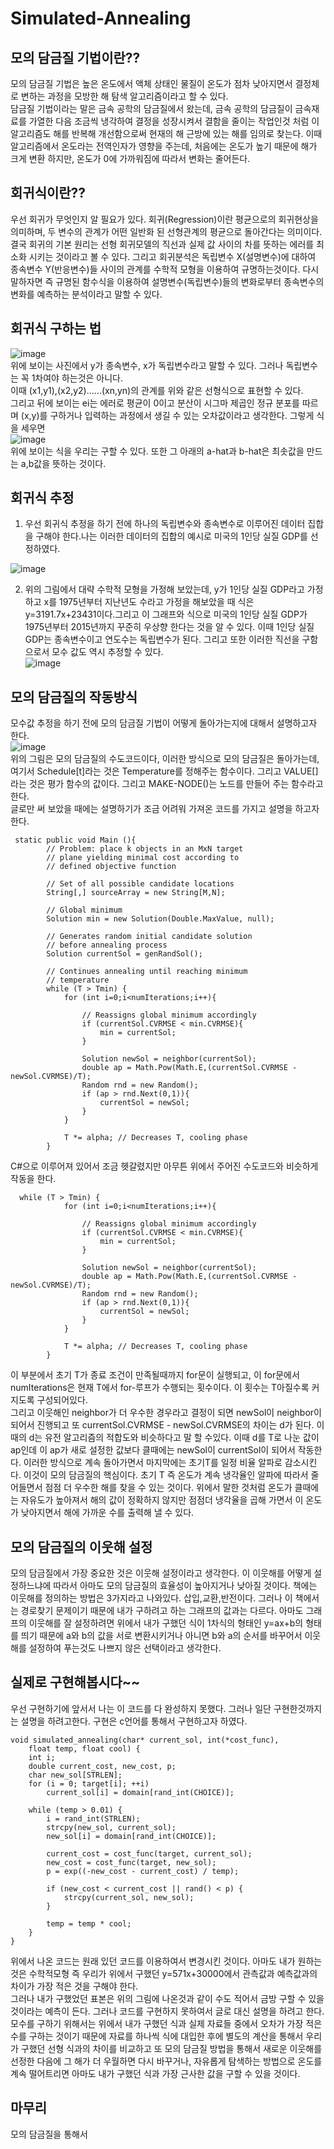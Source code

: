 # Simulated-Annealing
## 모의 담금질 기법이란??
모의 담금질 기법은 높은 온도에서 액체 상태인 물질이 온도가 점차 낮아지면서 결정체로 변하는 과정을 모방한 해 탐색 알고리즘이라고 할 수 있다.  
담금질 기법이라는 말은 금속 공학의 담금질에서 왔는데, 금속 공학의 담금질이 금속재료를 가열한 다음 조금씩 냉각하여 결정을 성장시켜서 결함을 줄이는 작업인것 처럼 이 알고리즘도 해를 반복해 개선함으로써 현재의 해 근방에 있는 해를 임의로 찾는다. 이때 알고리즘에서 온도라는 전역인자가 영향을 주는데, 처음에는 온도가 높기 때문에 해가 크게 변환 하지만, 온도가 0에 가까워짐에 따라서 변화는 줄어든다.  

## 회귀식이란??  
 우선 회귀가 무엇인지 알 필요가 있다. 회귀(Regression)이란 평균으로의 회귀현상을 의미하며, 두 변수의 관계가 어떤 일반화 된 선형관계의 평균으로 돌아간다는 의미이다.  결국 회귀의 기본 원리는 선형 회귀모델의 직선과 실제 값 사이의 차를 뜻하는 에러를 최소화 시키는 것이라고 볼 수 있다. 
 그리고 회귀분석은 독립변수 X(설명변수)에 대하여 종속변수 Y(반응변수)들 사이의 관계를 수학적 모형을 이용하여 규명하는것이다. 다시 말하자면 즉 규명된 함수식을 이용하여 설명변수(독립변수)들의 변화로부터 종속변수의 변화를 예측하는 분석이라고 말할 수 있다.  
 
 ## 회귀식 구하는 법  
 ![image](https://img1.daumcdn.net/thumb/R1280x0/?scode=mtistory2&fname=https%3A%2F%2Fblog.kakaocdn.net%2Fdn%2FTB7Ul%2FbtqHEEvze3M%2F3RUDyK6omw0IbkxMk6Vink%2Fimg.png)  
 위에 보이는 사진에서 y가 종속변수, x가 독립변수라고 말할 수 있다. 그러나 독립변수는 꼭 1차여야 하는것은 아니다.  
 이때 (x1,y1),(x2,y2)......(xn,yn)의 관계를 위와 같은 선형식으로 표현할 수 있다.  
 그리고 뒤에 보이는 ei는 에러로 평균이 0이고 분산이 시그마 제곱인 정규 분포를 따르며 (x,y)를 구하거나 입력하는 과정에서 생길 수 있는 오차값이라고 생각한다. 그렇게 식을 세우면  
 ![image](https://img1.daumcdn.net/thumb/R1280x0/?scode=mtistory2&fname=https%3A%2F%2Fblog.kakaocdn.net%2Fdn%2FbqeYOr%2FbtqHXDuRTDF%2FsRy7ZPVU0EiUHWb5Hf6d1k%2Fimg.png)  
 위에 보이는 식을 우리는 구할 수 있다. 또한 그 아래의 a-hat과 b-hat은 최솟값을 만드는 a,b값을 뜻하는 것이다.
 

## 회귀식 추정
1. 우선 회귀식 추정을 하기 전에 하나의 독립변수와 종속변수로 이루어진 데이터 집합을 구해야 한다.나는 이러한 데이터의 집합의 예시로 미국의 1인당 실질 GDP를 선정하였다.  

![image](https://m1.daumcdn.net/cfile249/image/254BC64D57484671149AF0)  

2. 위의 그림에서 대략 수학적 모형을 가정해 보았는데, y가 1인당 실질 GDP라고 가정하고 x를 1975년부터 지난년도 수라고  가정을 해보았을 때 식은 y=3191.7x+23431이다.그리고
이 그래프와 식으로 미국의 1인당 실질 GDP가 1975년부터 2015년까지 꾸준히 우상향 한다는 것을 알 수 있다. 
이때 1인당 실질 GDP는 종속변수이고 연도수는 독립변수가 된다. 그리고 또한 이러한 직선을 구함으로서 모수 값도 역시 추정할 수 있다.    
![image](https://user-images.githubusercontent.com/101376839/174288629-8a29c51e-fa8f-483c-9546-9bf9a3a47b31.png)




## 모의 담금질의 작동방식
 모수값 추정을 하기 전에 모의 담금질 기법이 어떻게 돌아가는지에 대해서 설명하고자 한다.  
![image](https://t1.daumcdn.net/cfile/tistory/2501553C518D326902)  
위의 그림은 모의 담금질의 수도코드이다, 이러한 방식으로 모의 담금질은 돌아가는데, 여기서 Schedule[t]라는 것은 Temperature를 정해주는 함수이다. 그리고 VALUE[] 라는 것은 평가 함수의 값이다. 그리고 MAKE-NODE()는 노드를 만들어 주는 함수라고 한다.  
글로만 써 보았을 때에는 설명하기가 조금 어려워 가져온 코드를 가지고 설명을 하고자 한다. 
~~~
 static public void Main (){
        // Problem: place k objects in an MxN target
        // plane yielding minimal cost according to
        // defined objective function
  
        // Set of all possible candidate locations
        String[,] sourceArray = new String[M,N];
  
        // Global minimum
        Solution min = new Solution(Double.MaxValue, null);
  
        // Generates random initial candidate solution
        // before annealing process
        Solution currentSol = genRandSol();
  
        // Continues annealing until reaching minimum
        // temperature
        while (T > Tmin) {
            for (int i=0;i<numIterations;i++){
  
                // Reassigns global minimum accordingly
                if (currentSol.CVRMSE < min.CVRMSE){
                    min = currentSol;
                }
  
                Solution newSol = neighbor(currentSol);
                double ap = Math.Pow(Math.E,(currentSol.CVRMSE - newSol.CVRMSE)/T);
                Random rnd = new Random();
                if (ap > rnd.Next(0,1)){
                    currentSol = newSol;
                }  
            }
  
            T *= alpha; // Decreases T, cooling phase
        }
~~~
C#으로 이루어져 있어서 조금 헷갈렸지만 아무튼 위에서 주어진 수도코드와 비슷하게 작동을 한다.  
~~~
  while (T > Tmin) {
            for (int i=0;i<numIterations;i++){
  
                // Reassigns global minimum accordingly
                if (currentSol.CVRMSE < min.CVRMSE){
                    min = currentSol;
                }
  
                Solution newSol = neighbor(currentSol);
                double ap = Math.Pow(Math.E,(currentSol.CVRMSE - newSol.CVRMSE)/T);
                Random rnd = new Random();
                if (ap > rnd.Next(0,1)){
                    currentSol = newSol;
                }  
            }
  
            T *= alpha; // Decreases T, cooling phase
        }
~~~  
이 부분에서 초기 T가 종료 조건이 만족될때까지 for문이 실행되고, 이 for문에서 numIterations은 현재 T에서 for-루프가 수행되는 횟수이다. 이 횟수는 T아질수록 커지도록 구성되어있다.  
그리고 이웃해인 neighbor가 더 우수한 경우라고 결정이 되면 newSol이 neighbor이 되어서 진행되고 또 currentSol.CVRMSE - newSol.CVRMSE의 차이는 d가 된다. 이때의 d는 유전 알고리즘의 적합도와 비슷하다고 말 할 수있다. 이때 d를 T로 나눈 값이 ap인데 이 ap가 새로 설정한 값보다 클때에는 newSol이 currentSol이 되어서 작동한다. 이러한 방식으로 계속 돌아가면서 마지막에는 초기T를 일정 비율 알파로 감소시킨다. 이것이 모의 담금질의 핵심이다. 초기 T 즉 온도가 계속 냉각율인 알파에 따라서 줄어들면서 점점 더 우수한 해를 찾을 수 있는 것이다. 위에서 말한 것처럼 온도가 클때에는 자유도가 높아져서 해의 값이 정확하지 않지만 점점더 냉각율을 곱해 가면서 이 온도가 낮아지면서 해에 가까운 수를 출력해 낼 수 있다.  
## 모의 담금질의 이웃해 설정  
모의 담금질에서 가장 중요한 것은 이웃해 설정이라고 생각한다. 이 이웃해를 어떻게 설정하느냐에 따라서 아마도 모의 담금질의 효율성이 높아지거나 낮아질 것이다. 책에는 이웃해를 정의하는 방법은 3가지라고 나와있다. 삽입,교환,반전이다. 그러나 이 책에서는 경로찾기 문제이기 때문에 내가 구하려고 하는 그래프의 값과는 다르다. 아마도 그래프의 이웃해를 잘 설정하려면 위에서 내가 구했던 식이 1차식의 형태인 y=ax+b의 형태를 띄기 때문에 a와 b의 값을 서로 변환시키거나 아니면 b와 a의 순서를 바꾸어서 이웃해를 설정하여 푸는것도 나쁘지 않은 선택이라고 생각한다.  
## 실제로 구현해봅시다~~  
우선 구현하기에 앞서서 나는 이 코드를 다 완성하지 못했다. 그러나 일단 구현한것까지는 설명을 하려고한다. 구현은 c언어를 통해서 구현하고자 하였다.
~~~
void simulated_annealing(char* current_sol, int(*cost_func),
    float temp, float cool) {
    int i;
    double current_cost, new_cost, p;
    char new_sol[STRLEN];
    for (i = 0; target[i]; ++i)
        current_sol[i] = domain[rand_int(CHOICE)];

    while (temp > 0.01) {
        i = rand_int(STRLEN);
        strcpy(new_sol, current_sol);
        new_sol[i] = domain[rand_int(CHOICE)];

        current_cost = cost_func(target, current_sol);
        new_cost = cost_func(target, new_sol);
        p = exp((-new_cost - current_cost) / temp);

        if (new_cost < current_cost || rand() < p) {
            strcpy(current_sol, new_sol);
        }

        temp = temp * cool;
    }
}
~~~
위에서 나온 코드는 원래 있던 코드를 이용하여서 변경시킨 것이다. 아마도 내가 원하는것은 수학적모형 즉 우리가 위에서 구했던 y=571x+30000에서 관측값과 예측값과의 차이가 가장 적은 것을 구해야 한다.  
그러나 내가 구했었던 표본은 위의 그림에 나온것과 같이 수도 적어서 금방 구할 수 있을것이라는 예측이 든다. 그러나 코드를 구현하지 못하여서 글로 대신 설명을 하려고 한다. 모수를 구하기 위해서는 위에서 내가 구했던 식과 실제 자료들 중에서 오차가 가장 적은 수를 구하는 것이기 때문에 자료를 하나씩 식에 대입한 후에 별도의 계산을 통해서 우리가 구했던 선형 식과의 차이를 비교하고 또 모의 담금질 방법을 통해서 새로운 이웃해를 선정한 다음에 그 해가 더 우월하면 다시 바꾸거나, 자유롭게 탐색하는 방법으로 온도를 계속 떨어트리면 아마도 내가 구했던 식과 가장 근사한 값을 구할 수 있을 것이다.  

## 마무리
모의 담금질을 통해서 

